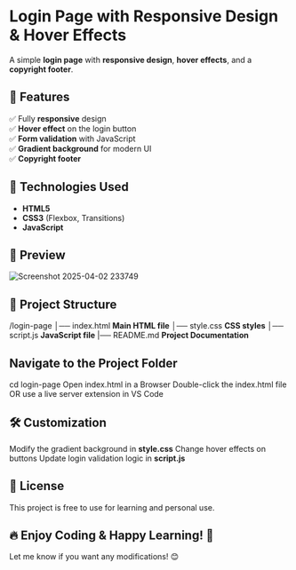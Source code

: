 # Login Page with Responsive Design & Hover Effects  

A simple **login page** with **responsive design**, **hover effects**, and a **copyright footer**.  


## 🚀 Features  
✅ Fully **responsive** design  
✅ **Hover effect** on the login button  
✅ **Form validation** with JavaScript  
✅ **Gradient background** for modern UI  
✅ **Copyright footer**  


## 📌 Technologies Used  
- **HTML5**  
- **CSS3** (Flexbox, Transitions)  
- **JavaScript**  


## 🎨 Preview  
![Screenshot 2025-04-02 233749](https://github.com/user-attachments/assets/347f952a-643b-4820-8048-c8fb4d7be7cb)




## 📂 Project Structure  
/login-page
│── index.html  **Main HTML file**
│── style.css  **CSS styles**
│── script.js  **JavaScript file** 
|── README.md  **Project Documentation**



## Navigate to the Project Folder
cd login-page
Open index.html in a Browser
Double-click the index.html file
OR use a live server extension in VS Code



## 🛠 Customization
Modify the gradient background in **style.css**
Change hover effects on buttons
Update login validation logic in **script.js**



## 📜 License
This project is free to use for learning and personal use.

## 🔥 Enjoy Coding & Happy Learning! 🚀

Let me know if you want any modifications! 😊

  




